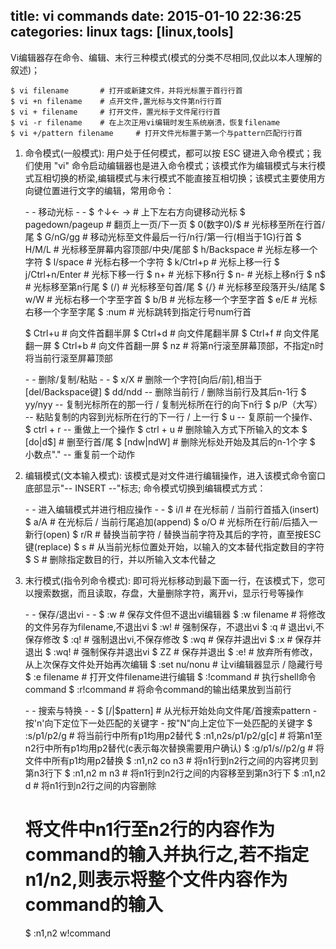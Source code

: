 title: vi commands
date: 2015-01-10 22:36:25
categories: linux
tags: [linux,tools]
---

Vi编辑器存在命令、编辑、末行三种模式(模式的分类不尽相同,仅此以本人理解的叙述)；

	$ vi filename		# 打开或新建文件，并将光标置于首行行首
	$ vi +n filename 	# 点开文件,置光标与文件第n行行首
	$ vi + filename 	# 打开文件，置光标于文件尾行行首
	$ vi -r filename	# 在上次正用vi编辑时发生系统崩溃，恢复filename
	$ vi +/pattern filename		# 打开文件光标置于第一个与pattern匹配行行首

<!-- more -->
1. 命令模式(一般模式): 用户处于任何模式，都可以按 ESC 键进入命令模式；我们使用 "vi" 命令启动编辑器也是进入命令模式；该模式作为编辑模式与末行模式互相切换的桥梁,编辑模式与末行模式不能直接互相切换；该模式主要使用方向键位置进行文字的编辑，常用命令：
	
	<p> - - 移动光标 - -
	$ ↑↓← → 	# 上下左右方向键移动光标
	$ pagedown/pageup 		# 翻页上一页/下一页
	$ 0(数字0)/$ 	# 光标移至所在行首/尾
	$ G/nG/gg		# 移动光标至文件最后一行/n行/第一行(相当于1G)行首
	$ H/M/L 	# 光标移至屏幕内容顶部/中央/尾部
	$ h/Backspace	# 光标左移一个字符
	$ l/space 	# 光标右移一个字符
	$ k/Ctrl+p 		# 光标上移一行
	$ j/Ctrl+n/Enter		# 光标下移一行
	$ n+ 		# 光标下移n行
	$ n- 		# 光标上移n行
	$ n$ 		# 光标移至第n行尾
	$ (/)		# 光标移至句首/尾
	$ {/}		# 光标移至段落开头/结尾
	$ w/W 		# 光标右移一个字至字首
	$ b/B		# 光标左移一个字至字首
	$ e/E 		# 光标右移一个字至字尾
	$ :num		# 光标跳转到指定行号num行首

	$ Ctrl+u		# 向文件首翻半屏
	$ Ctrl+d		# 向文件尾翻半屏
	$ Ctrl+f		# 向文件尾翻一屏
	$ Ctrl+b		# 向文件首翻一屏
	$ nz		# 将第n行滚至屏幕顶部，不指定n时将当前行滚至屏幕顶部

	<p> - - 删除/复制/粘贴 - -
	$ x/X 		# 删除一个字符[向后/前],相当于[del/Backspace键]
	$ dd/ndd -- 删除当前行 / 删除当前行及其后n-1行
	$ yy/nyy -- 复制光标所在的那一行 / 复制光标所在行的向下n行
	$ p/P（大写） -- 粘贴复制的内容到光标所在行的下一行 / 上一行
	$ u -- 复原前一个操作、
	$ ctrl + r -- 重做上一个操作
	$ ctrl + u 		# 删除输入方式下所输入的文本
	$ [do|d$] 		# 删至行首/尾
	$ [ndw|ndW] 		# 删除光标处开始及其后的n-1个字
	$ 小数点"." -- 重复前一个动作

2. 编辑模式(文本输入模式): 该模式是对文件进行编辑操作，进入该模式命令窗口底部显示"-- INSERT --"标志; 命令模式切换到编辑模式方式：

	<p> - - 进入编辑模式并进行相应操作 - -
	$ i/I 		# 在光标前 / 当前行首插入(insert)
	$ a/A 		# 在光标后 / 当前行尾追加(append)
	$ o/O 		# 光标所在行前/后插入一新行(open)
	$ r/R 		# 替换当前字符 / 替换当前字符及其后的字符，直至按ESC键(replace)
	$ s 		# 从当前光标位置处开始，以输入的文本替代指定数目的字符
	$ S			# 删除指定数目的行，并以所输入文本代替之

3. 末行模式(指令列命令模式): 即可将光标移动到最下面一行，在该模式下，您可以搜索数据，而且读取，存盘，大量删除字符，离开vi，显示行号等操作
	
	<p> - - 保存/退出vi - -
	$ :w 		# 保存文件但不退出vi编辑器
	$ :w filename 		# 将修改的文件另存为filename,不退出vi
	$ :w! 		# 强制保存，不退出vi
	$ :q 		# 退出vi,不保存修改
	$ :q! 		# 强制退出vi,不保存修改
	$ :wq 		# 保存并退出vi 
	$ :x 	 	# 保存并退出
	$ :wq! 		# 强制保存并退出vi
	$ ZZ 		# 保存并退出
	$ :e! 		# 放弃所有修改，从上次保存文件处开始再次编辑
	$ :set nu/nonu 		# 让vi编辑器显示 / 隐藏行号
	$ :e filename 		# 打开文件filename进行编辑
	$ :!command 		# 执行shell命令command
	$ :r!command 		# 将命令command的输出结果放到当前行

	<p> - - 搜索与特换 - -
	$ [/|$pattern]		# 从光标开始处向文件尾/首搜索pattern
		- 按'n'向下定位下一处匹配的关键字
		- 按"N"向上定位下一处匹配的关键字
	$ :s/p1/p2/g 		# 将当前行中所有p1均用p2替代
	$ :n1,n2s/p1/p2/g[c]		# 将第n1至n2行中所有p1均用p2替代(c表示每次替换需要用户确认)
	$ :g/p1/s//p2/g 		# 将文件中所有p1均用p2替换
	$ :n1,n2 co n3 		# 将n1行到n2行之间的内容拷贝到第n3行下
	$ :n1,n2 m n3 		# 将n1行到n2行之间的内容移至到第n3行下
	$ :n1,n2 d 		# 将n1行到n2行之间的内容删除

	# 将文件中n1行至n2行的内容作为command的输入并执行之,若不指定n1/n2,则表示将整个文件内容作为command的输入
	$ :n1,n2 w!command